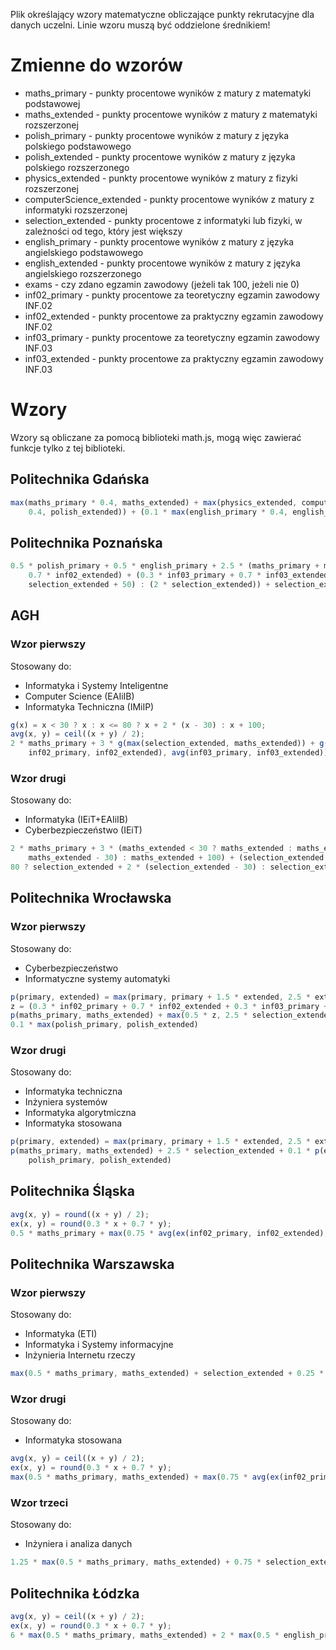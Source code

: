Plik określający wzory matematyczne obliczające punkty rekrutacyjne dla danych uczelni.
Linie wzoru muszą być oddzielone średnikiem!

# Zmienne do wzorów

- maths_primary - punkty procentowe wyników z matury z matematyki podstawowej
- maths_extended - punkty procentowe wyników z matury z matematyki rozszerzonej
- polish_primary - punkty procentowe wyników z matury z języka polskiego podstawowego
- polish_extended - punkty procentowe wyników z matury z języka polskiego rozszerzonego
- physics_extended - punkty procentowe wyników z matury z fizyki rozszerzonej
- computerScience_extended - punkty procentowe wyników z matury z informatyki rozszerzonej
- selection_extended - punkty procentowe z informatyki lub fizyki, w zależności od tego, który jest większy
- english_primary - punkty procentowe wyników z matury z języka angielskiego podstawowego
- english_extended - punkty procentowe wyników z matury z języka angielskiego rozszerzonego
- exams - czy zdano egzamin zawodowy (jeżeli tak 100, jeżeli nie 0)
- inf02_primary - punkty procentowe za teoretyczny egzamin zawodowy INF.02
- inf02_extended - punkty procentowe za praktyczny egzamin zawodowy INF.02
- inf03_primary - punkty procentowe za teoretyczny egzamin zawodowy INF.03
- inf03_extended - punkty procentowe za praktyczny egzamin zawodowy INF.03

# Wzory

Wzory są obliczane za pomocą biblioteki math.js, mogą więc zawierać funkcje tylko z tej biblioteki.

## Politechnika Gdańska

```js
max(maths_primary * 0.4, maths_extended) + max(physics_extended, computerScience_extended) + (0.1 * max(polish_primary *
    0.4, polish_extended)) + (0.1 * max(english_primary * 0.4, english_extended)) + min(exams, 30)
```

## Politechnika Poznańska

```js
0.5 * polish_primary + 0.5 * english_primary + 2.5 * (maths_primary + maths_extended) + max(2 * ((0.3 * inf02_primary +
    0.7 * inf02_extended) + (0.3 * inf03_primary + 0.7 * inf03_extended)), 2 * ((selection_extended > 29 ? (0.5 *
    selection_extended + 50) : (2 * selection_extended)) + selection_extended))
```

## AGH

### Wzor pierwszy

Stosowany do:

- Informatyka i Systemy Inteligentne
- Computer Science (EAIiIB)
- Informatyka Techniczna (IMiIP)

```js
g(x) = x < 30 ? x : x <= 80 ? x + 2 * (x - 30) : x + 100;
avg(x, y) = ceil((x + y) / 2);
2 * maths_primary + 3 * g(max(selection_extended, maths_extended)) + g(max(selection_extended, maths_extended, avg(
    inf02_primary, inf02_extended), avg(inf03_primary, inf03_extended)))
```

### Wzor drugi

Stosowany do:

- Informatyka (IEiT+EAIiIB)
- Cyberbezpieczeństwo (IEiT)

```js
2 * maths_primary + 3 * (maths_extended < 30 ? maths_extended : maths_extended <= 80 ? maths_extended + 2 * (
    maths_extended - 30) : maths_extended + 100) + (selection_extended < 30 ? selection_extended : selection_extended <=
80 ? selection_extended + 2 * (selection_extended - 30) : selection_extended + 100)
```

## Politechnika Wrocławska

### Wzor pierwszy

Stosowany do:

- Cyberbezpieczeństwo
- Informatyczne systemy automatyki

```js
p(primary, extended) = max(primary, primary + 1.5 * extended, 2.5 * extended);
z = (0.3 * inf02_primary + 0.7 * inf02_extended + 0.3 * inf03_primary + 0.7 * inf03_extended) / 2;
p(maths_primary, maths_extended) + max(0.5 * z, 2.5 * selection_extended) + 0.1 * p(english_primary, english_extended) +
0.1 * max(polish_primary, polish_extended)
```

### Wzor drugi

Stosowany do:

- Informatyka techniczna
- Inżyniera systemów
- Informatyka algorytmiczna
- Informatyka stosowana

```js
p(primary, extended) = max(primary, primary + 1.5 * extended, 2.5 * extended);
p(maths_primary, maths_extended) + 2.5 * selection_extended + 0.1 * p(english_primary, english_extended) + 0.1 * max(
    polish_primary, polish_extended) 
```

## Politechnika Śląska

```js
avg(x, y) = round((x + y) / 2);
ex(x, y) = round(0.3 * x + 0.7 * y);
0.5 * maths_primary + max(0.75 * avg(ex(inf02_primary, inf02_extended), ex(inf03_primary, inf03_extended)), selection_extended, maths_extended)
```

## Politechnika Warszawska

### Wzor pierwszy

Stosowany do:

- Informatyka (ETI)
- Informatyka i Systemy informacyjne
- Inżynieria Internetu rzeczy

```js
max(0.5 * maths_primary, maths_extended) + selection_extended + 0.25 * max(0.5 * english_primary, english_extended)
```

### Wzor drugi

Stosowany do:

- Informatyka stosowana

```js
avg(x, y) = ceil((x + y) / 2);
ex(x, y) = round(0.3 * x + 0.7 * y);
max(0.5 * maths_primary, maths_extended) + max(0.75 * avg(ex(inf02_primary, inf02_extended), ex(inf03_primary, inf03_extended)), selection_extended) + 0.25 * max(0.5 * english_primary, english_extended)
```

### Wzor trzeci

Stosowany do:

- Inżyniera i analiza danych

```js
1.25 * max(0.5 * maths_primary, maths_extended) + 0.75 * selection_extended + 0.25 * max(0.5 * english_primary, english_extended)
```

## Politechnika Łódzka

```js
avg(x, y) = ceil((x + y) / 2);
ex(x, y) = round(0.3 * x + 0.7 * y);
6 * max(0.5 * maths_primary, maths_extended) + 2 * max(0.5 * english_primary, english_extended) + 4 * max(selection_extended, avg(ex(inf02_primary, inf02_extended), ex(inf03_primary, inf03_extended)))
```
